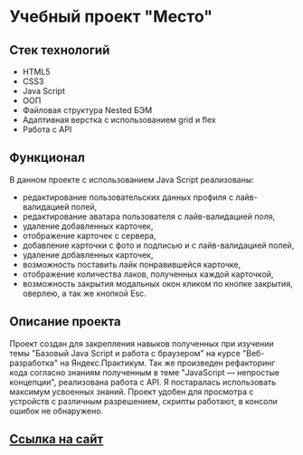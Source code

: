 # Учебный проект "Место"

## Стек технологий
* HTML5  
* CSS3  
* Java Script  
* ООП
* Файловая структура Nested БЭМ
* Адаптивная верстка с использованием grid и flex
* Работа с API

## Функционал
В данном проекте с использованием Java Script реализованы:
* редактирование пользовательских данных профиля с лайв-валидацией полей,
* редактирование аватара пользователя с лайв-валидацией поля,
* удаление добавленных карточек,
* отображение карточек с сервера,
* добавление карточки с фото и подписью и с лайв-валидацией полей,
* удаление добавленных карточек,
* возможность поставить лайк понравившейся карточке,
* отображение количества лаков, полученных каждой карточкой,
* возможность закрытия модальных окон кликом по кнопке закрытия, оверлею, а так же кнопкой Esc.

## Описание проекта
Проект создан для закрепления навыков полученных при изучении темы "Базовый Java Script и работа с браузером" на курсе "Веб-разработка" на Яндекс.Практикум. Так же произведен рефакторинг кода согласно знаниям полученным в теме "JavaScript — непростые концепции", реализована работа с API. Я постаралась использовать максимум усвоенных знаний.  Проект удобен для просмотра с устройств с различным разрешением, скрипты работают, в консоли ошибок не обнаружено.
## [Ссылка на сайт](https://chertaika.github.io/mesto/)
